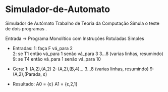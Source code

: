 # Simulador-de-Automato
Simulador de Autômato
Trabalho de Teoria da Computação
Simula o teste de dois programas .

Entrada -> Programa Monolítico com Instruções Rotuladas Simples
* Entradas:
1: faça F vá_para 2<br>
2: se T1 então vá_para 1 senão vá_para 3 
3...8 (varias linhas, resumindo)
9: se T4 então vá_para 1 senão vá_para 10

* Gera:
1: (A,2),(A,2)
2: (A,2),(B,4)...
3...8 (varias linhas, resumindo)
9: (A,2),(Parada, ε)

* Resultado:
A0 = {ε}
A1 = {ε,2,1}
